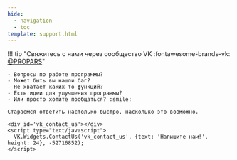 ```yaml
---
hide:
  - navigation
  - toc
template: support.html
---
```



!!! tip "Свяжитесь с нами через сообщество VK :fontawesome-brands-vk: <a href="https://vk.com/propars">@PROPARS</a>"

    - Вопросы по работе программы?
    - Может быть вы нашли баг?
    - Не хватает каких-то функций?
    - Есть идеи для улучшения программы?
    - Или просто хотите пообщаться? :smile:
    
    Стараемся ответить настолько быстро, насколько это возможно.

    <div id='vk_contact_us'></div>
    <script type="text/javascript">
      VK.Widgets.ContactUs('vk_contact_us', {text: 'Напишите нам!', height: 24}, -52716852);
    </script>
